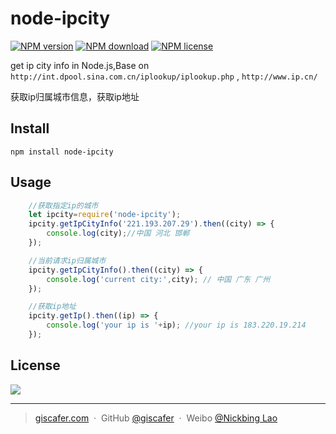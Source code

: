 # node-ipcity

[![NPM version](https://img.shields.io/npm/v/node-ipcity.svg?style=flat-square)](https://www.npmjs.com/package/node-ipcity)
[![NPM download](https://img.shields.io/npm/dt/node-ipcity.svg?maxAge=2592000?style=flat-square)](https://www.npmjs.com/package/node-ipcity)
[![NPM license](https://img.shields.io/npm/l/node-ipcity.svg?style=flat-square)](https://www.npmjs.com/package/node-ipcity)

get ip city info in Node.js,Base on `http://int.dpool.sina.com.cn/iplookup/iplookup.php` , `http://www.ip.cn/`

获取ip归属城市信息，获取ip地址

## Install

	npm install node-ipcity

## Usage

```javascript
	//获取指定ip的城市
	let ipcity=require('node-ipcity');
	ipcity.getIpCityInfo('221.193.207.29').then((city) => {
		console.log(city);//中国 河北 邯郸
	});

	//当前请求ip归属城市
	ipcity.getIpCityInfo().then((city) => {
		console.log('current city:',city); // 中国 广东 广州
	});

	//获取ip地址
	ipcity.getIp().then((ip) => {
		console.log('your ip is '+ip); //your ip is 183.220.19.214
	});

```
## License

![](https://img.shields.io/badge/license-MIT-blue.svg)

---

> [giscafer.com](http://giscafer.com) &nbsp;&middot;&nbsp;
> GitHub [@giscafer](https://github.com/giscafer) &nbsp;&middot;&nbsp;
> Weibo [@Nickbing Lao](https://weibo.com/laohoubin)
